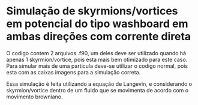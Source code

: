 # Simulação de skyrmions/vortices em potencial do tipo washboard em ambas direções com corrente direta
O codigo contem 2 arquivos .f90, um deles deve ser utilizado quando há apenas 1 skyrmion/vortice, pois esta mais bem otimizado para este caso. Para simular mais de uma particula deve-se utilizar o codigo normal, pois esta com as caixas imagens para a simulação correta.

Essa simulação é feita utilizando a equação de Langevin, e considerando o skyrmion/vortice dentro de um fluido que se movimenta de acordo com o movimento browniano.
